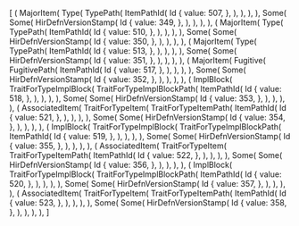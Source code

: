[
    (
        MajorItem(
            Type(
                TypePath(
                    ItemPathId(
                        Id {
                            value: 507,
                        },
                    ),
                ),
            ),
        ),
        Some(
            Some(
                HirDefnVersionStamp(
                    Id {
                        value: 349,
                    },
                ),
            ),
        ),
    ),
    (
        MajorItem(
            Type(
                TypePath(
                    ItemPathId(
                        Id {
                            value: 510,
                        },
                    ),
                ),
            ),
        ),
        Some(
            Some(
                HirDefnVersionStamp(
                    Id {
                        value: 350,
                    },
                ),
            ),
        ),
    ),
    (
        MajorItem(
            Type(
                TypePath(
                    ItemPathId(
                        Id {
                            value: 513,
                        },
                    ),
                ),
            ),
        ),
        Some(
            Some(
                HirDefnVersionStamp(
                    Id {
                        value: 351,
                    },
                ),
            ),
        ),
    ),
    (
        MajorItem(
            Fugitive(
                FugitivePath(
                    ItemPathId(
                        Id {
                            value: 517,
                        },
                    ),
                ),
            ),
        ),
        Some(
            Some(
                HirDefnVersionStamp(
                    Id {
                        value: 352,
                    },
                ),
            ),
        ),
    ),
    (
        ImplBlock(
            TraitForTypeImplBlock(
                TraitForTypeImplBlockPath(
                    ItemPathId(
                        Id {
                            value: 518,
                        },
                    ),
                ),
            ),
        ),
        Some(
            Some(
                HirDefnVersionStamp(
                    Id {
                        value: 353,
                    },
                ),
            ),
        ),
    ),
    (
        AssociatedItem(
            TraitForTypeItem(
                TraitForTypeItemPath(
                    ItemPathId(
                        Id {
                            value: 521,
                        },
                    ),
                ),
            ),
        ),
        Some(
            Some(
                HirDefnVersionStamp(
                    Id {
                        value: 354,
                    },
                ),
            ),
        ),
    ),
    (
        ImplBlock(
            TraitForTypeImplBlock(
                TraitForTypeImplBlockPath(
                    ItemPathId(
                        Id {
                            value: 519,
                        },
                    ),
                ),
            ),
        ),
        Some(
            Some(
                HirDefnVersionStamp(
                    Id {
                        value: 355,
                    },
                ),
            ),
        ),
    ),
    (
        AssociatedItem(
            TraitForTypeItem(
                TraitForTypeItemPath(
                    ItemPathId(
                        Id {
                            value: 522,
                        },
                    ),
                ),
            ),
        ),
        Some(
            Some(
                HirDefnVersionStamp(
                    Id {
                        value: 356,
                    },
                ),
            ),
        ),
    ),
    (
        ImplBlock(
            TraitForTypeImplBlock(
                TraitForTypeImplBlockPath(
                    ItemPathId(
                        Id {
                            value: 520,
                        },
                    ),
                ),
            ),
        ),
        Some(
            Some(
                HirDefnVersionStamp(
                    Id {
                        value: 357,
                    },
                ),
            ),
        ),
    ),
    (
        AssociatedItem(
            TraitForTypeItem(
                TraitForTypeItemPath(
                    ItemPathId(
                        Id {
                            value: 523,
                        },
                    ),
                ),
            ),
        ),
        Some(
            Some(
                HirDefnVersionStamp(
                    Id {
                        value: 358,
                    },
                ),
            ),
        ),
    ),
]